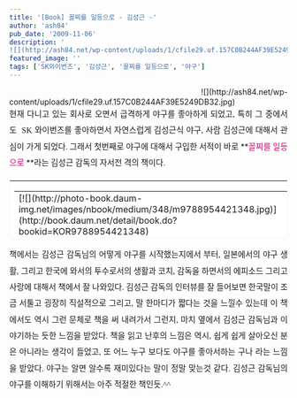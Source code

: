 ```yaml
---
title: '[Book] 꼴찌를 일등으로 - 김성근 -'
author: 'ash84'
pub_date: '2009-11-06'
description: '﻿  
![](http://ash84.net/wp-content/uploads/1/cfile29.uf.157C0B244AF39E5249DB32.jpg)현재 다니고 있는 회사로 오면'
featured_image: ''
tags: ['SK와이번즈', '김성근', '꼴찌를 일등으로', '야구']
---
```



<div style="TEXT-ALIGN: justify"><span style="font-family: Dotum; ">﻿</span>  
![](http://ash84.net/wp-content/uploads/1/cfile29.uf.157C0B244AF39E5249DB32.jpg)</div><div style="text-align: justify; line-height: 2; "><span style="font-size: 11pt; "><span style="font-family: Dotum; ">현재 다니고 있는 회사로 오면서 급격하게 야구를 좋아하게 되었고, 특히 그 중에서도  SK 와이번즈를 좋아하면서 자연스럽게 김성근식 야구, 사람 김성근에 대해서 관심이 가게 되었다. 그래서 첫번째로 야구에 대해서 구입한 서적이 바로 </span></span>**<font color="#c8056a"><span style="font-size: 11pt; "><span style="font-family: Dotum; ">꼴찌를 일등으로 </span></span></font>**<span style="font-size: 11pt; "><span style="font-family: Dotum; ">라는 김성근 감독의 자서전 격의 책이다. </span></span></div><div style="TEXT-ALIGN: justify"><table border="0" category="book_detail" cellpadding="12" cellspacing="0" height="105" key="KY_KOR9788954421348" openpost="false" style="BORDER-BOTTOM: #f3f3f3 1px solid; BORDER-LEFT: #f3f3f3 1px solid; LINE-HEIGHT: 16px !important; BACKGROUND-COLOR: #ffffff; BORDER-TOP: #f3f3f3 1px solid; BORDER-RIGHT: #f3f3f3 1px solid" width="374"><tbody><tr><td style="PADDING-BOTTOM: 0px"><table border="0" cellpadding="0" cellspacing="0" width="350"><tbody><tr><td valign="top" width="68">[![](http://photo-book.daum-img.net/images/nbook/medium/348/m9788954421348.jpg)](http://book.daum.net/detail/book.do?bookid=KOR9788954421348)</td><td width="12"></td><td valign="top" width="278"><table border="0" cellpadding="0" cellspacing="0" width="100%"><tbody><tr><th align="left" colspan="2" height="18" valign="top"><font style="FONT-FAMILY: 굴림,gulim,sans-serif; COLOR: #333333; FONT-SIZE: 12px; FONT-WEIGHT: bold">[꼴찌를 일등으로](http://book.daum.net/detail/book.do?bookid=KOR9788954421348)</font></th></tr><tr><td align="left" height="18" valign="top" width="55"><font style="LINE-HEIGHT: 1.4; FONT-FAMILY: 굴림,gulim,sans-serif; COLOR: #999999; FONT-SIZE: 12px">카테고리</font></td><td align="left" height="18" valign="top"><span style="TEXT-OVERFLOW: ellipsis; DISPLAY: block; FLOAT: left; HEIGHT: 14px; OVERFLOW: hidden"><font style="LINE-HEIGHT: 1.4; FONT-FAMILY: 굴림,gulim,sans-serif; COLOR: #333333; FONT-SIZE: 12px">시/에세이</font></span></td></tr><tr><td align="left" height="36" valign="top" width="55"><font style="LINE-HEIGHT: 1.4; FONT-FAMILY: 굴림,gulim,sans-serif; COLOR: #999999; FONT-SIZE: 12px">지은이</font></td><td align="left" height="36" valign="top"><span style="TEXT-OVERFLOW: ellipsis; DISPLAY: block; FLOAT: left; HEIGHT: 14px; OVERFLOW: hidden"><font style="LINE-HEIGHT: 1.4; FONT-FAMILY: 굴림,gulim,sans-serif; COLOR: #333333; FONT-SIZE: 12px">**김성근** (자음과모음, 2009년)</font></span></td></tr><tr><td align="left" colspan="2" valign="top">[상세보기](http://book.daum.net/detail/book.do?bookid=KOR9788954421348)</td></tr></tbody></table></td></tr></tbody></table></td></tr></tbody></table></div><div style="text-align: justify; line-height: 2; "><span style="font-size: 11pt; "><span style="font-family: Dotum; ">책에서는 김성근 감독님의 어떻게 야구를 시작했는지에서 부터, 일본에서의 야구 생활, 그리고 한국에 와서의 투수로서의 생활과 코치, 감독을 하면서의 에피소드 그리고 사랑에 대해서 책에서 잘 나와있다. 김성근 감독의 인터뷰를 잘 들어보면 한국말이 조금 서툴고 굉장히 직설적으로 그리고, 말 한마디가 짧다는 것을 느낄수 있는데 이 책에서도 역시 그런 문체로 책을 써 내려가서 그런지, 마치 옆에서 김성근 감독님과 이야기하는 듯한 느낌을 받았다. </span></span><span style="font-size: 11pt; "><span style="font-family: Dotum; ">책을 읽고 난후의 느낌은 역시, 쉽게 쉽게 살아오신 분은 아니라는 생각이 들었고, 또 어느 누구 보다도 야구를 좋아서하는 구나 라는 느낌을 받았다. 야구는 알면 알수록 재미있다는 말이 정말 맞는것 같다. 김성근 감독님의 야구를 이해하기 위해서는 아주 적절한 책인듯.^^</span></span>

</div>

